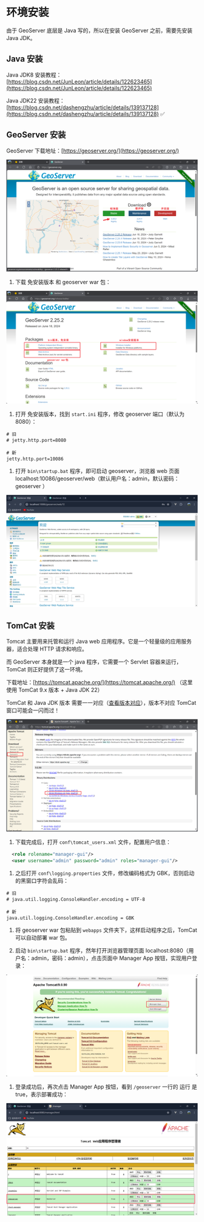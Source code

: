 # 环境安装

由于 GeoServer 底层是 Java 写的，所以在安装 GeoServer 之前，需要先安装 Java JDK。

## Java 安装

Java JDK8 安装教程：[https://blog.csdn.net/JunLeon/article/details/122623465](https://blog.csdn.net/JunLeon/article/details/122623465)

Java JDK22 安装教程：[https://blog.csdn.net/dashengzhu/article/details/139137128](https://blog.csdn.net/dashengzhu/article/details/139137128) ✅

## GeoServer 安装

GeoServer 下载地址：[https://geoserver.org/](https://geoserver.org/)

![](./images/image.png)

1. 下载 免安装版本 和 geoserver war 包：

![image.png](./images/image%201.png)

1. 打开 免安装版本，找到 `start.ini` 程序，修改 geoserver 端口（默认为 8080）：

```Shell
# 旧
# jetty.http.port=8080

# 新
jetty.http.port=10086
```

1. 打开 `bin\startup.bat` 程序，即可启动 geoserver，浏览器 web 页面 localhost:10086/geoserver/web（默认用户名：admin，默认密码：geoserver ）

![image.png](./images/image%202.png)

## TomCat 安装

Tomcat 主要用来托管和运行 Java web 应用程序。它是一个轻量级的应用服务器，适合处理 HTTP 请求和响应。

而 GeoServer 本身就是一个 java 程序，它需要一个 Servlet 容器来运行，TomCat 则正好提供了这一环境。

下载地址：[https://tomcat.apache.org/](https://tomcat.apache.org/) （这里使用 TomCat 9.x 版本 + Java JDK 22）

TomCat 和 Java JDK 版本 需要一一对应（[查看版本对应](https://tomcat.apache.org/whichversion.html)），版本不对应 TomCat 窗口可能会一闪而过！

![image.png](./images/image%203.png)

1. 下载完成后，打开 `conf\tomcat_users.xml` 文件，配置用户信息：

```XML
  <role rolename="manager-gui"/>
  <user username="admin" password="admin" roles="manager-gui"/>
```

1. 之后打开 `conf\logging.properties` 文件，修改编码格式为 GBK，否则启动的黑窗口字符会乱码：

```Shell
# 旧
# java.util.logging.ConsoleHandler.encoding = UTF-8

# 新
java.util.logging.ConsoleHandler.encoding = GBK
```

1. 将 geoserver war 包粘贴到 `webapps` 文件夹下，这样启动程序之后，TomCat 可以自动部署 war 包。

2. 启动 `bin\startup.bat` 程序，然年打开浏览器管理页面 localhost:8080（用户名：admin，密码：admin），点击页面中 Manager App 按钮，实现用户登录：

![image.png](./images/image%204.png)

1. 登录成功后，再次点击 Manager App 按钮，看到 `/geoserver` 一行的 运行 是 true，表示部署成功：

![image.png](./images/image%205.png)
